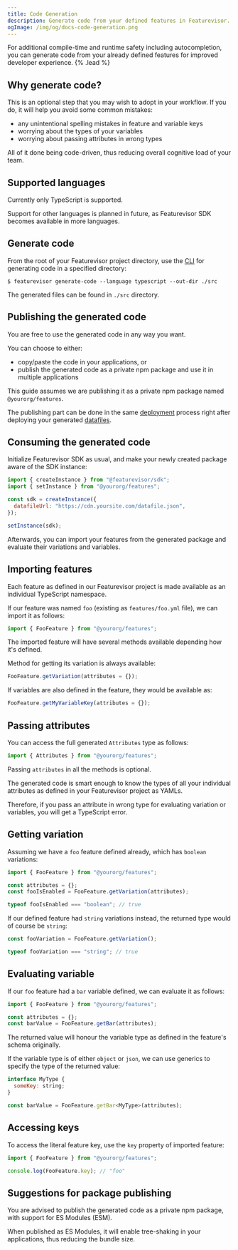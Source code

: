 ```yaml
---
title: Code Generation
description: Generate code from your defined features in Featurevisor.
ogImage: /img/og/docs-code-generation.png
---
```


For additional compile-time and runtime safety including autocompletion, you can generate code from your already defined features for improved developer experience. {% .lead %}

## Why generate code?

This is an optional step that you may wish to adopt in your workflow. If you do, it will help you avoid some common mistakes:

- any unintentional spelling mistakes in feature and variable keys
- worrying about the types of your variables
- worrying about passing attributes in wrong types

All of it done being code-driven, thus reducing overall cognitive load of your team.

## Supported languages

Currently only TypeScript is supported.

Support for other languages is planned in future, as Featurevisor SDK becomes available in more languages.

## Generate code

From the root of your Featurevisor project directory, use the [CLI](/docs/cli) for generating code in a specified directory:

```
$ featurevisor generate-code --language typescript --out-dir ./src
```

The generated files can be found in `./src` directory.

## Publishing the generated code

You are free to use the generated code in any way you want.

You can choose to either:

- copy/paste the code in your applications, or
- publish the generated code as a private npm package and use it in multiple applications

This guide assumes we are publishing it as a private npm package named `@yourorg/features`.

The publishing part can be done in the same [deployment](/docs/deployment) process right after deploying your generated [datafiles](/docs/building-datafiles).

## Consuming the generated code

Initialize Featurevisor SDK as usual, and make your newly created package aware of the SDK instance:

```js
import { createInstance } from "@featurevisor/sdk";
import { setInstance } from "@yourorg/features";

const sdk = createInstance({
  datafileUrl: "https://cdn.yoursite.com/datafile.json",
});

setInstance(sdk);
```

Afterwards, you can import your features from the generated package and evaluate their variations and variables.

## Importing features

Each feature as defined in our Featurevisor project is made available as an individual TypeScript namespace.

If our feature was named `foo` (existing as `features/foo.yml` file), we can import it as follows:

```js
import { FooFeature } from "@yourorg/features";
```

The imported feature will have several methods available depending how it's defined.

Method for getting its variation is always available:

```js
FooFeature.getVariation(attributes = {});
```

If variables are also defined in the feature, they would be available as:

```js
FooFeature.getMyVariableKey(attributes = {});
```

## Passing attributes

You can access the full generated `Attributes` type as follows:

```js
import { Attributes } from "@yourorg/features";
```

Passing `attributes` in all the methods is optional.

The generated code is smart enough to know the types of all your individual attributes as defined in your Featurevisor project as YAMLs.

Therefore, if you pass an attribute in wrong type for evaluating variation or variables, you will get a TypeScript error.

## Getting variation

Assuming we have a `foo` feature defined already, which has `boolean` variations:

```js
import { FooFeature } from "@yourorg/features";

const attributes = {};
const fooIsEnabled = FooFeature.getVariation(attributes);

typeof fooIsEnabled === "boolean"; // true
```

If our defined feature had `string` variations instead, the returned type would of course be `string`:

```js
const fooVariation = FooFeature.getVariation();

typeof fooVariation === "string"; // true
```

## Evaluating variable

If our `foo` feature had a `bar` variable defined, we can evaluate it as follows:

```js
import { FooFeature } from "@yourorg/features";

const attributes = {};
const barValue = FooFeature.getBar(attributes);
```

The returned value will honour the variable type as defined in the feature's schema originally.

If the variable type is of either `object` or `json`, we can use generics to specify the type of the returned value:

```js
interface MyType {
  someKey: string;
}

const barValue = FooFeature.getBar<MyType>(attributes);
```

## Accessing keys

To access the literal feature key, use the `key` property of imported feature:

```js
import { FooFeature } from "@yourorg/features";

console.log(FooFeature.key); // "foo"
```

## Suggestions for package publishing

You are advised to publish the generated code as a private npm package, with support for ES Modules (ESM).

When published as ES Modules, it will enable tree-shaking in your applications, thus reducing the bundle size.
